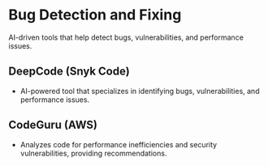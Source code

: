 
# Bug Detection and Fixing

AI-driven tools that help detect bugs, vulnerabilities, and performance issues.

## DeepCode (Snyk Code)
- AI-powered tool that specializes in identifying bugs, vulnerabilities, and performance issues.

## CodeGuru (AWS)
- Analyzes code for performance inefficiencies and security vulnerabilities, providing recommendations.
    